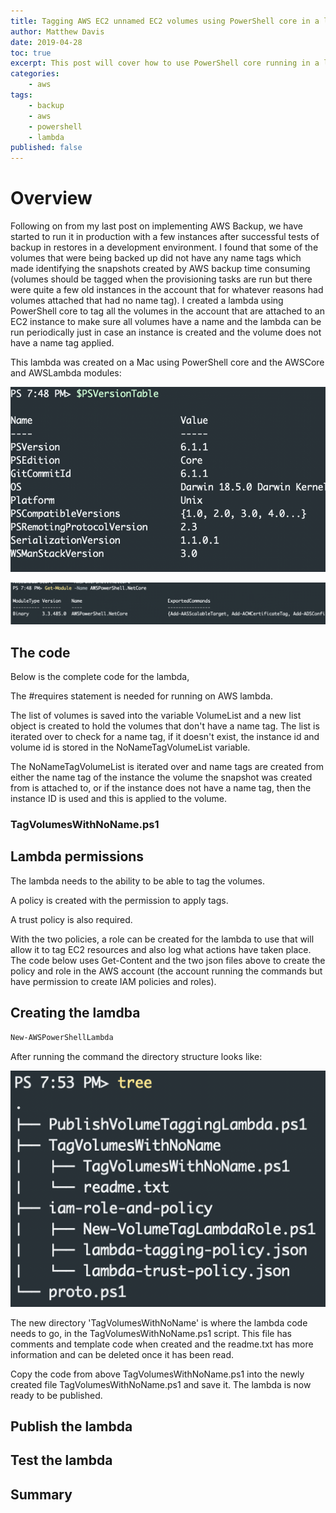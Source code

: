 ```yaml
---
title: Tagging AWS EC2 unnamed EC2 volumes using PowerShell core in a lambda
author: Matthew Davis
date: 2019-04-28
toc: true
excerpt: This post will cover how to use PowerShell core running in a lambda to tag unnamed EC2 volumes.
categories:
    - aws
tags:
    - backup
    - aws
    - powershell
    - lambda
published: false
---
```


# Overview

Following on from my last post on implementing AWS Backup, we have started to run it in production with a few instances after successful tests of backup in restores in a development environment. I found that some of the volumes that were being backed up did not have any name tags which made identifying the snapshots created by AWS backup time consuming (volumes should be tagged when the provisioning tasks are run but there were quite a few old instances in the account that for whatever reasons had volumes attached that had no name tag).
I created a lambda using PowerShell core to tag all the volumes in the account that are attached to an EC2 instance to make sure all volumes have a name and the lambda can be run periodically just in case an instance is created and the volume does not have a name tag applied.

This lambda was created on a Mac using PowerShell core and the AWSCore and AWSLambda modules:

![psversiontable output](/images/aws-lambda-volume-tagging/psversiontable.png)

![aws modules](/images/aws-lambda-volume-tagging/aws-module-version.png)

## The code

Below is the complete code for the lambda,

The #requires statement is needed for running on AWS lambda.

The list of volumes is saved into the variable VolumeList and a new list object is created to hold the volumes that don't have a name tag. The list is iterated over to check for a name tag, if it doesn't exist, the instance id and volume id is stored in the NoNameTagVolumeList variable.

The NoNameTagVolumeList is iterated over and name tags are created from either the name tag of the instance the volume the snapshot was created from is attached to, or if the instance does not have a name tag, then the instance ID is used and this is applied to the volume.

### TagVolumesWithNoName.ps1

<script src="https://gist.github.com/MatthewJDavis/f71fbab9c17448434c4e7c536f53a096.js"></script>

## Lambda permissions

The lambda needs to the ability to be able to tag the volumes.

A policy is created with the permission to apply tags.

<script src="https://gist.github.com/MatthewJDavis/5d65e61e92af74d7c4683585eb64eb51.js"></script>

A trust policy is also required.

<script src="https://gist.github.com/MatthewJDavis/bda438ab8ab5bceb93d8b8b8223ce446.js"></script>

With the two policies, a role can be created for the lambda to use that will allow it to tag EC2 resources and also log what actions have taken place.
The code below uses Get-Content and the two json files above to create the policy and role in the AWS account (the account running the commands but have permission to create IAM policies and roles).

<script src="https://gist.github.com/MatthewJDavis/5a8f9c79e34ec5abfd736bc3391cac99.js"></script>

## Creating the lamdba

```powershell
New-AWSPowerShellLambda
```

After running the command the directory structure looks like:

![aws modules](/images/aws-lambda-volume-tagging/dir-structure-after-create.png)

The new directory 'TagVolumesWithNoName' is where the lambda code needs to go, in the TagVolumesWithNoName.ps1 script. This file has comments and template code when created and the readme.txt has more information and can be deleted once it has been read.

Copy the code from above TagVolumesWithNoName.ps1 into the newly created file TagVolumesWithNoName.ps1 and save it.
The lambda is now ready to be published.

## Publish the lambda

## Test the lambda

## Summary